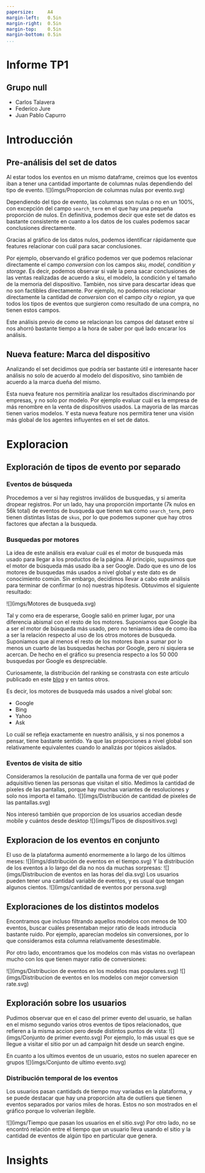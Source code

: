 ```yaml
---
papersize:     A4
margin-left:   0.5in
margin-right:  0.5in
margin-top:    0.5in
margin-bottom: 0.5in
...
```


<div class="caratula">
    <h1>Informe TP1</h1>
    <h2>Grupo null</h2>
    <ul>
        <li>Carlos Talavera</li>
        <li>Federico Jure</li>
        <li>Juan Pablo Capurro</li>
    </ul>
</div>


# Introducción 

## Pre-análisis del set de datos

Al estar todos los eventos en un mismo dataframe, creimos que los eventos iban a tener una cantidad importante de columnas nulas dependiendo del tipo de evento.
![](imgs/Proporcion de columnas nulas por evento.svg)

Dependiendo del tipo de evento, las columnas son nulas o no en un 100%, con excepción del campo `search_term` en el que hay una pequeña proporción de nulos. En definitiva, podemos decir que este set de datos es bastante consistente en cuanto a los datos de los cuales podemos sacar conclusiones directamente.

Gracias al gráfico de los datos nulos, podemos identificar rápidamente que features relacionar con cuál para sacar conclusiones. 

Por ejemplo, observando el gráfico podemos ver que podemos relacionar directamente el campo _conversion_ con los campos _sku, model, condition y storage_. Es decir, podemos observar si vale la pena sacar conclusiones de las ventas realizadas de acuerdo a sku, el modelo, la condición y el tamaño de la memoria del dispositivo. 
También, nos sirve para descartar ideas que no son factibles directamente. Por ejemplo, no podemos relacionar directamente la cantidad de _conversion_ con el campo _city_ o _region_, ya que todos los tipos de eventos que surgieron como resultado de una compra, no tienen estos campos.

Este análisis previo de como se relacionan los campos del dataset entre sí nos ahorró bastante tiempo a la hora de saber por qué lado encarar los análisis.

## Nueva feature: Marca del dispositivo

Analizando el set decidimos que podría ser bastante útil e interesante hacer análisis no solo de acuerdo al modelo del dispositivo, sino también de acuerdo a la marca dueña del mismo. 

Esta nueva feature nos permitiría analizar los resultados discriminando por empresas, y no solo por modelo. Por ejemplo evaluar cuál es la empresa de más renombre en la venta de dispositivos usados. La mayoria de las marcas tienen varios modelos. Y esta nueva feature nos permitira tener una visión más global de los agentes influyentes en el set de datos.



# Exploracion


## Exploración de tipos de evento por separado

### Eventos de búsqueda
Procedemos a ver si hay registros inválidos de busquedas, y si amerita dropear registros.
Por un lado, hay una proporción importante (7k nulos en 56k total) de eventos de busqueda que tienen `NaN` como `search_term`, pero tienen distintas listas de `skus`, por lo que podemos suponer que hay otros factores que afectan a la busqueda.

### Busquedas por motores

La idea de este análisis era evaluar cuál es el motor de busqueda más usado para llegar a los productos de la página. Al principio, supusimos que el motor de búsqueda más usado iba a ser Google. Dado que es uno de los motores de busquedas más usados a nivel global y este dato es de conocimiento común. Sin embargo, decidimos llevar a cabo este análisis para terminar de confirmar (o no) nuestras hipótesis. Obtuvimos el siguiente resultado:

![](imgs/Motores de busqueda.svg)

Tal y como era de esperarse, Google salió en primer lugar, por una diferencia abismal con el resto de los motores. Suponiamos que Google iba a ser el motor de búsqueda más usado, pero no teniamos idea de como iba a ser la relación respecto al uso de los otros motores de busqueda. Suponiamos que al menos el resto de los motores iban a sumar por lo menos un cuarto de las busquedas hechas por Google, pero ni siquiera se acercan. De hecho en el gráfico su presencia respecto a los 50 000 busquedas por Google es despreciable.

Curiosamente, la distribución del ranking se constrasta con este artículo publicado en este [blog](https://www.reliablesoft.net/top-10-search-engines-in-the-world/) y en tantos otros.

Es decir, los motores de busqueda más usados a nivel global son:

* Google
* Bing
* Yahoo
* Ask
  
Lo cuál se refleja exactamente en nuestro análisis, y si nos ponemos a pensar, tiene bastante sentido. Ya que las proporciones a nivel global son relativamente equivalentes cuando lo analizás por tópicos aislados.


### Eventos de visita de sitio
Consideramos la resolución de pantalla una forma de ver qué poder adquisitivo tienen las personas que visitan el sitio.
Medimos la cantidad de píxeles de las pantallas, porque hay muchas variantes de resoluciones y solo nos importa el tamaño.
![](imgs/Distribución de cantidad de pixeles de las pantallas.svg)

Nos interesó también que proporcion de los usuarios accedian desde mobile y cuántos desde desktop
![](imgs/Tipos de dispositivos.svg)

## Exploracion de los eventos en conjunto
El uso de la plataforma aumentó enormemente a lo largo de los últimos meses:
![](imgs/distribución de eventos en el tiempo.svg)
Y la distribución de los eventos a lo largo del dia no nos da muchas sorpresas:
![](imgs/Distribucion de eventos en las horas del dia.svg)
Los usuarios pueden tener una cantidad variable de eventos, y es usual que tengan algunos cientos.
![](imgs/cantidad de eventos por persona.svg)

## Exploraciones de los distintos modelos
Encontramos que incluso filtrando aquellos modelos con menos de 100 eventos, buscar cuáles presentaban mejor ratio de leads introducía bastante ruido. Por ejemplo, aparecían modelos sin conversiones, por lo que consideramos esta columna relativamente desestimable.

Por otro lado, encontramos que los modelos con más vistas no overlapean mucho con los que tienen mayor ratio de conversiones:

![](imgs/Distribucion de eventos en los modelos mas populares.svg)
![](imgs/Distribucion de eventos en los modelos con mejor conversion rate.svg)


## Exploración sobre los usuarios

Pudimos observar que en el caso del primer evento del usuario, se hallan en el mismo segundo varios otros eventos de tipos relacionados, que refieren a la misma accion pero desde distintos puntos de vista:
![](imgs/Conjunto de primer evento.svg)
Por ejemplo, lo más usual es que se llegue a visitar el sitio por un ad campaign hit desde un search engine.

En cuanto a los ultimos eventos de un usuario, estos no suelen aparecer en grupos
![](imgs/Conjunto de ultimo evento.svg)

### Distribución temporal de los eventos

Los usuarios pasan cantidads de tiempo muy variadas en la plataforma, y se puede destacar que hay una proporción alta de outliers que tienen eventos separados por varios miles de horas. Estos no son mostrados en el gráfico porque lo volverían ilegible.

![](imgs/Tiempo que pasan los usuarios en el sitio.svg)
Por otro lado, no se encontró relación entre el tiempo que un usuario lleva usando el sitio y la cantidad de eventos de algún tipo en particular que genera.


# Insights
